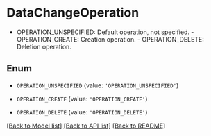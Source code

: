 # DataChangeOperation

 - OPERATION_UNSPECIFIED: Default operation, not specified.  - OPERATION_CREATE: Creation operation.  - OPERATION_DELETE: Deletion operation.

## Enum

* `OPERATION_UNSPECIFIED` (value: `'OPERATION_UNSPECIFIED'`)

* `OPERATION_CREATE` (value: `'OPERATION_CREATE'`)

* `OPERATION_DELETE` (value: `'OPERATION_DELETE'`)

[[Back to Model list]](../README.md#documentation-for-models) [[Back to API list]](../README.md#documentation-for-api-endpoints) [[Back to README]](../README.md)


